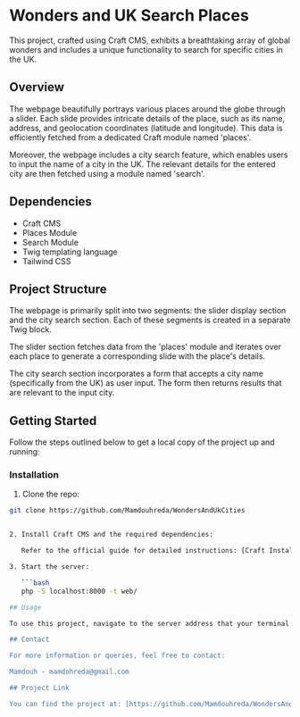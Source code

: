# Wonders and UK Search Places 

This project, crafted using Craft CMS, exhibits a breathtaking array of global wonders and includes a unique functionality to search for specific cities in the UK.

## Overview

The webpage beautifully portrays various places around the globe through a slider. Each slide provides intricate details of the place, such as its name, address, and geolocation coordinates (latitude and longitude). This data is efficiently fetched from a dedicated Craft module named 'places'.

Moreover, the webpage includes a city search feature, which enables users to input the name of a city in the UK. The relevant details for the entered city are then fetched using a module named 'search'.

## Dependencies

* Craft CMS
* Places Module
* Search Module
* Twig templating language
* Tailwind CSS

## Project Structure

The webpage is primarily split into two segments: the slider display section and the city search section. Each of these segments is created in a separate Twig block.

The slider section fetches data from the 'places' module and iterates over each place to generate a corresponding slide with the place's details. 

The city search section incorporates a form that accepts a city name (specifically from the UK) as user input. The form then returns results that are relevant to the input city.

## Getting Started

Follow the steps outlined below to get a local copy of the project up and running:

### Installation

1. Clone the repo:

```bash
git clone https://github.com/Mamdouhreda/WondersAndUkCities


2. Install Craft CMS and the required dependencies:

   Refer to the official guide for detailed instructions: [Craft Installation](https://craftcms.com/docs/3.x/installation.html)

3. Start the server:

   ```bash
   php -S localhost:8000 -t web/

## Usage

To use this project, navigate to the server address that your terminal displays after you run the server. You'll see a carousel showcasing wonders of the world, along with a search bar to search for specific cities in the UK.

## Contact

For more information or queries, feel free to contact:

Mamdouh - mamdohreda@gmail.com

## Project Link

You can find the project at: [https://github.com/Mamdouhreda/WondersAndUkCities](https://github.com/Mamdouhreda/WondersAndUkCities)
